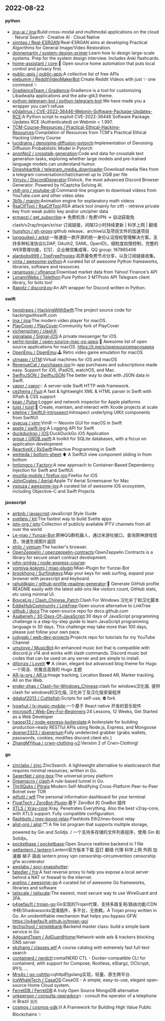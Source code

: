 ## 2022-08-22

#### python
* [jina-ai / jina](https://github.com/jina-ai/jina):Build cross-modal and multimodal applications on the cloud · Neural Search · Creative AI · Cloud Native
* [xinntao / Real-ESRGAN](https://github.com/xinntao/Real-ESRGAN):Real-ESRGAN aims at developing Practical Algorithms for General Image/Video Restoration.
* [donnemartin / system-design-primer](https://github.com/donnemartin/system-design-primer):Learn how to design large-scale systems. Prep for the system design interview. Includes Anki flashcards.
* [home-assistant / core](https://github.com/home-assistant/core):🏡
Open source home automation that puts local control and privacy first.
* [public-apis / public-apis](https://github.com/public-apis/public-apis):A collective list of free APIs
* [elebumm / RedditVideoMakerBot](https://github.com/elebumm/RedditVideoMakerBot):Create Reddit Videos with just
✨
one command
✨
* [GradienceTeam / Gradience](https://github.com/GradienceTeam/Gradience):Gradience is a tool for customizing Libadwaita applications and the adw-gtk3 theme.
* [python-telegram-bot / python-telegram-bot](https://github.com/python-telegram-bot/python-telegram-bot):We have made you a wrapper you can't refuse
* [p0dalirius / CVE-2022-36446-Webmin-Software-Package-Updates-RCE](https://github.com/p0dalirius/CVE-2022-36446-Webmin-Software-Package-Updates-RCE):A Python script to exploit CVE-2022-36446 Software Package Updates RCE (Authenticated) on Webmin < 1.997.
* [TCM-Course-Resources / Practical-Ethical-Hacking-Resources](https://github.com/TCM-Course-Resources/Practical-Ethical-Hacking-Resources):Compilation of Resources from TCM's Practical Ethical Hacking Udemy Course
* [lucidrains / denoising-diffusion-pytorch](https://github.com/lucidrains/denoising-diffusion-pytorch):Implementation of Denoising Diffusion Probabilistic Model in Pytorch
* [anonNo2 / crosstalk-generation](https://github.com/anonNo2/crosstalk-generation):Code and data for crosstalk text generation tasks, exploring whether large models and pre-trained language models can understand humor.
* [Dineshkarthik / telegram_media_downloader](https://github.com/Dineshkarthik/telegram_media_downloader):Download media files from a telegram conversation/chat/channel up to 2GiB per file
* [Vinyzu / DiscordGenerator](https://github.com/Vinyzu/DiscordGenerator):Dislock, the most advanced Discord Browser Generator. Powered by hCaptcha Solving AI.
* [ytdl-org / youtube-dl](https://github.com/ytdl-org/youtube-dl):Command-line program to download videos from YouTube.com and other video sites
* [3b1b / manim](https://github.com/3b1b/manim):Animation engine for explanatory math videos
* [RsaCtfTool / RsaCtfTool](https://github.com/RsaCtfTool/RsaCtfTool):RSA attack tool (mainly for ctf) - retreive private key from weak public key and/or uncipher data
* [ermaozi / get_subscribe](https://github.com/ermaozi/get_subscribe):✈️
免费机场 / 免费VPN -> 自动获取免 clash/v2ray/trojan/sr/ssr 订阅链接，间隔12小时持续更新 | 科学上网 | 翻墙
* [hunshcn / gh-proxy](https://github.com/hunshcn/gh-proxy):github release、archive以及项目文件的加速项目
* [longguikeji / arkid](https://github.com/longguikeji/arkid):一账通是一款开源的统一身份认证授权管理解决方案，支持多种标准协议(LDAP, OAuth2, SAML, OpenID)，细粒度权限控制，完整的WEB管理功能，钉钉、企业微信集成等，QQ group: 167885406
* [alanbobs999 / TopFreeProxies](https://github.com/alanbobs999/TopFreeProxies):高质量免费节点分享，以及订阅链接收集。
* [vinta / awesome-python](https://github.com/vinta/awesome-python):A curated list of awesome Python frameworks, libraries, software and resources
* [ranaroussi / yfinance](https://github.com/ranaroussi/yfinance):Download market data from Yahoo! Finance's API
* [LonamiWebs / Telethon](https://github.com/LonamiWebs/Telethon):Pure Python 3 MTProto API Telegram client library, for bots too!
* [Rapptz / discord.py](https://github.com/Rapptz/discord.py):An API wrapper for Discord written in Python.

#### swift
* [twostraws / HackingWithSwift](https://github.com/twostraws/HackingWithSwift):The project source code for hackingwithswift.com
* [iina / iina](https://github.com/iina/iina):The modern video player for macOS.
* [PlayCover / PlayCover](https://github.com/PlayCover/PlayCover):Community fork of PlayCover
* [yichengchen / clashX](https://github.com/yichengchen/clashX):
* [signalapp / Signal-iOS](https://github.com/signalapp/Signal-iOS):A private messenger for iOS.
* [serhii-londar / open-source-mac-os-apps](https://github.com/serhii-londar/open-source-mac-os-apps):🚀
Awesome list of open source applications for macOS. https://t.me/s/opensourcemacosapps
* [OpenEmu / OpenEmu](https://github.com/OpenEmu/OpenEmu):🕹
Retro video game emulation for macOS
* [utmapp / UTM](https://github.com/utmapp/UTM):Virtual machines for iOS and macOS
* [RevenueCat / purchases-ios](https://github.com/RevenueCat/purchases-ios):In-app purchases and subscriptions made easy. Support for iOS, iPadOS, watchOS, and Mac.
* [SwiftyJSON / SwiftyJSON](https://github.com/SwiftyJSON/SwiftyJSON):The better way to deal with JSON data in Swift.
* [vapor / vapor](https://github.com/vapor/vapor):💧
A server-side Swift HTTP web framework.
* [cezheng / Fuzi](https://github.com/cezheng/Fuzi):A fast & lightweight XML & HTML parser in Swift with XPath & CSS support
* [kean / Pulse](https://github.com/kean/Pulse):Logger and network inspector for Apple platforms
* [tuist / tuist](https://github.com/tuist/tuist):🚀
Create, maintain, and interact with Xcode projects at scale
* [siteline / SwiftUI-Introspect](https://github.com/siteline/SwiftUI-Introspect):Introspect underlying UIKit components from SwiftUI
* [qvacua / vimr](https://github.com/qvacua/vimr):VimR — Neovim GUI for macOS in Swift
* [apple / swift-log](https://github.com/apple/swift-log):A Logging API for Swift
* [duckduckgo / iOS](https://github.com/duckduckgo/iOS):DuckDuckGo iOS Application
* [groue / GRDB.swift](https://github.com/groue/GRDB.swift):A toolkit for SQLite databases, with a focus on application development
* [ReactiveX / RxSwift](https://github.com/ReactiveX/RxSwift):Reactive Programming in Swift
* [weitieda / bottom-sheet](https://github.com/weitieda/bottom-sheet):⬆️
A SwiftUI view component sliding in from bottom
* [hmlongco / Factory](https://github.com/hmlongco/Factory):A new approach to Container-Based Dependency Injection for Swift and SwiftUI.
* [mozilla-mobile / firefox-ios](https://github.com/mozilla-mobile/firefox-ios):Firefox for iOS
* [JohnCoates / Aerial](https://github.com/JohnCoates/Aerial):Apple TV Aerial Screensaver for Mac
* [vsouza / awesome-ios](https://github.com/vsouza/awesome-ios):A curated list of awesome iOS ecosystem, including Objective-C and Swift Projects

#### javascript
* [airbnb / javascript](https://github.com/airbnb/javascript):JavaScript Style Guide
* [sveltejs / kit](https://github.com/sveltejs/kit):The fastest way to build Svelte apps
* [iptv-org / iptv](https://github.com/iptv-org/iptv):Collection of publicly available IPTV channels from all over the world
* [Le-niao / Yunzai-Bot](https://github.com/Le-niao/Yunzai-Bot):原神QQ群机器人，通过米游社接口，查询原神游戏信息，快速生成图片返回
* [philc / vimium](https://github.com/philc/vimium):The hacker's browser.
* [OpenZeppelin / openzeppelin-contracts](https://github.com/OpenZeppelin/openzeppelin-contracts):OpenZeppelin Contracts is a library for secure smart contract development.
* [john-smilga / node-express-course](https://github.com/john-smilga/node-express-course):
* [yoimiya-kokomi / miao-plugin](https://github.com/yoimiya-kokomi/miao-plugin):Miao-Plugin for Yunzai-Bot
* [brookhong / Surfingkeys](https://github.com/brookhong/Surfingkeys):Map your keys for web surfing, expand your browser with javascript and keyboard.
* [rahuldkjain / github-profile-readme-generator](https://github.com/rahuldkjain/github-profile-readme-generator):🚀
Generate GitHub profile README easily with the latest add-ons like visitors count, GitHub stats, etc using minimal UI.
* [BoyceLig / Clash_Chinese_Patch](https://github.com/BoyceLig/Clash_Chinese_Patch):Clash For Windows 汉化补丁和汉化脚本
* [EddieHubCommunity / LinkFree](https://github.com/EddieHubCommunity/LinkFree):Open source alternative to LinkTree
* [github / docs](https://github.com/github/docs):The open-source repo for docs.github.com
* [Asabeneh / 30-Days-Of-JavaScript](https://github.com/Asabeneh/30-Days-Of-JavaScript):30 days of JavaScript programming challenge is a step-by-step guide to learn JavaScript programming language in 30 days. This challenge may take more than 100 days, please just follow your own pace.
* [judygab / web-dev-projects](https://github.com/judygab/web-dev-projects):Projects repo for tutorials for my YouTube Channel
* [umutxyp / MusicBot](https://github.com/umutxyp/MusicBot):An enhanced music bot that is compatible with discord.js v14 and works with slash commands. Discord music bot codes that can be used on any server and are simple to install.
* [dillonzq / LoveIt](https://github.com/dillonzq/LoveIt):❤️
A clean, elegant but advanced blog theme for Hugo 一个简洁、优雅且高效的 Hugo 主题
* [AR-js-org / AR.js](https://github.com/AR-js-org/AR.js):Image tracking, Location Based AR, Marker tracking. All on the Web.
* [ender-zhao / Clash-for-Windows_Chinese](https://github.com/ender-zhao/Clash-for-Windows_Chinese):clash for windows汉化版. 提供clash for windows的汉化版, 汉化补丁及汉化版安装程序
* [ddgksf2013 / Cuttlefish](https://github.com/ddgksf2013/Cuttlefish):Scripts for self-use,
⛔️
fork
* [lyswhut / lx-music-mobile](https://github.com/lyswhut/lx-music-mobile):一个基于 React native 开发的音乐软件
* [microsoft / Web-Dev-For-Beginners](https://github.com/microsoft/Web-Dev-For-Beginners):24 Lessons, 12 Weeks, Get Started as a Web Developer
* [hagopj13 / node-express-boilerplate](https://github.com/hagopj13/node-express-boilerplate):A boilerplate for building production-ready RESTful APIs using Node.js, Express, and Mongoose
* [doener2323 / doenerium](https://github.com/doener2323/doenerium):Fully undetected grabber (grabs wallets, passwords, cookies, modifies discord client etc.)
* [ZhangMYihua / crwn-clothing-v2](https://github.com/ZhangMYihua/crwn-clothing-v2):Version 2 of Crwn-Clothing!

#### go
* [zinclabs / zinc](https://github.com/zinclabs/zinc):ZincSearch. A lightweight alternative to elasticsearch that requires minimal resources, written in Go.
* [SagerNet / sing-box](https://github.com/SagerNet/sing-box):The universal proxy platform
* [Dreamacro / clash](https://github.com/Dreamacro/clash):A rule-based tunnel in Go.
* [ThrillQuks / Pitraix](https://github.com/ThrillQuks/Pitraix):Modern Self-Modifying Cross-Platform Peer-to-Peer Botnet over TOR
* [wtfutil / wtf](https://github.com/wtfutil/wtf):The personal information dashboard for your terminal
* [FloatTech / ZeroBot-Plugin](https://github.com/FloatTech/ZeroBot-Plugin):基于 ZeroBot 的 OneBot 插件
* [XTLS / Xray-core](https://github.com/XTLS/Xray-core):Xray, Penetrates Everything. Also the best v2ray-core, with XTLS support. Fully compatible configuration.
* [flashbots / mev-boost-relay](https://github.com/flashbots/mev-boost-relay):Flashbots Eth2/mev-boost relay
* [alist-org / alist](https://github.com/alist-org/alist):🗂️
A file list program that supports multiple storage, powered by Gin and Solidjs. / 一个支持多存储的文件列表程序，使用 Gin 和 Solidjs。
* [pocketbase / pocketbase](https://github.com/pocketbase/pocketbase):Open Source realtime backend in 1 file
* [getlantern / lantern](https://github.com/getlantern/lantern):Lantern官方版本下载 蓝灯 翻墙 代理 科学上网 外网 加速器 梯子 路由 lantern proxy vpn censorship-circumvention censorship gfw accelerator
* [awslabs / soci-snapshotter](https://github.com/awslabs/soci-snapshotter):
* [fatedier / frp](https://github.com/fatedier/frp):A fast reverse proxy to help you expose a local server behind a NAT or firewall to the internet.
* [avelino / awesome-go](https://github.com/avelino/awesome-go):A curated list of awesome Go frameworks, libraries and software
* [tailscale / tailscale](https://github.com/tailscale/tailscale):The easiest, most secure way to use WireGuard and 2FA.
* [p4gefau1t / trojan-go](https://github.com/p4gefau1t/trojan-go):Go实现的Trojan代理，支持多路复用/路由功能/CDN中转/Shadowsocks混淆插件，多平台，无依赖。A Trojan proxy written in Go. An unidentifiable mechanism that helps you bypass GFW. https://p4gefau1t.github.io/trojan-go/
* [techschool / simplebank](https://github.com/techschool/simplebank):Backend master class: build a simple bank service in Go
* [AdguardTeam / AdGuardHome](https://github.com/AdguardTeam/AdGuardHome):Network-wide ads & trackers blocking DNS server
* [ekzhang / classes.wtf](https://github.com/ekzhang/classes.wtf):A course catalog with extremely fast full-text search
* [containerd / nerdctl](https://github.com/containerd/nerdctl):contaiNERD CTL - Docker-compatible CLI for containerd, with support for Compose, Rootless, eStargz, OCIcrypt, IPFS, ...
* [Mrs4s / go-cqhttp](https://github.com/Mrs4s/go-cqhttp):cqhttp的golang实现，轻量、原生跨平台.
* [IceWhaleTech / CasaOS](https://github.com/IceWhaleTech/CasaOS):CasaOS - A simple, easy-to-use, elegant open-source Home Cloud system.
* [FerretDB / FerretDB](https://github.com/FerretDB/FerretDB):A truly Open Source MongoDB alternative
* [unkperson / consulta-operadora](https://github.com/unkperson/consulta-operadora):📞
: consult the operator of a telephone in Brazil
🇧🇷
* [cosmos / cosmos-sdk](https://github.com/cosmos/cosmos-sdk):⛓️
A Framework for Building High Value Public Blockchains
✨
